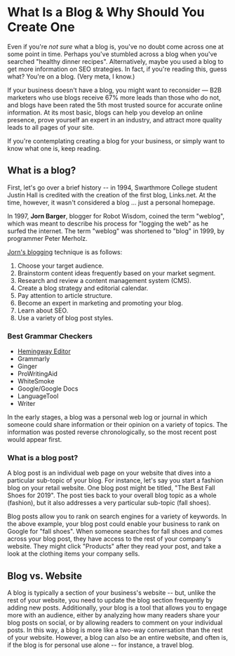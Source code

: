 # What Is a Blog & Why Should You Create One

Even if you're _not sure_ what a blog is, you've no doubt come across one at some point in time. Perhaps you've stumbled across a blog when you've searched "healthy dinner recipes". 
Alternatively, maybe you used a blog to get more information on SEO strategies.
In fact, if you're reading this, guess what? You're on a blog. (Very meta, I know.)

If your business doesn't have a blog, you might want to reconsider — B2B marketers who use blogs receive 67% more leads than those who do not, and blogs have been rated the 5th most trusted source for accurate online information. 
At its most basic, blogs can help you develop an online presence, prove yourself an expert in an industry, and attract more quality leads to all pages of your site.

If you're contemplating creating a blog for your business, or simply want to know what one is, keep reading.

## What is a blog?

First, let's go over a brief history -- in 1994, Swarthmore College student Justin Hall is credited with the creation of the first blog, Links.net. At the time, however, it wasn't considered a blog … just a personal homepage.

In 1997, **Jorn Barger**, blogger for Robot Wisdom, coined the term "weblog", which was meant to describe his process for "logging the web" as he surfed the internet. The term "weblog" was shortened to "blog" in 1999, by programmer Peter Merholz.

[Jorn's blogging](#what-is-a-blog-&-why-should-you-create-one) technique is as follows:

1. Choose your target audience.
1. Brainstorm content ideas frequently based on your market segment.
1. Research and review a content management system (CMS).
1. Create a blog strategy and editorial calendar.
1. Pay attention to article structure.
1. Become an expert in marketing and promoting your blog.
1. Learn about SEO.
1. Use a variety of blog post styles.

### Best Grammar Checkers

- [Hemingway Editor](https://www.hemingwayapp.com/)
- Grammarly
- Ginger
- ProWritingAid
- WhiteSmoke
- Google/Google Docs
- LanguageTool
- Writer

In the early stages, a blog was a personal web log or journal in which someone could share information or their opinion on a variety of topics. The information was posted reverse chronologically, so the most recent post would appear first.

### What is a blog post?

A blog post is an individual web page on your website that dives into a particular sub-topic of your blog. For instance, let's say you start a fashion blog on your retail website. One blog post might be titled, "The Best Fall Shoes for 2019". The post ties back to your overall blog topic as a whole (fashion), but it also addresses a very particular sub-topic (fall shoes).

Blog posts allow you to rank on search engines for a variety of keywords. In the above example, your blog post could enable your business to rank on Google for "fall shoes". When someone searches for fall shoes and comes across your blog post, they have access to the rest of your company's website. They might click "Products" after they read your post, and take a look at the clothing items your company sells.

## Blog vs. Website

A blog is typically a section of your business's website -- but, unlike the rest of your website, you need to update the blog section frequently by adding new posts. Additionally, your blog is a tool that allows you to engage more with an audience, either by analyzing how many readers share your blog posts on social, or by allowing readers to comment on your individual posts. In this way, a blog is more like a two-way conversation than the rest of your website. However, a blog can also be an entire website, and often is, if the blog is for personal use alone -- for instance, a travel blog.
